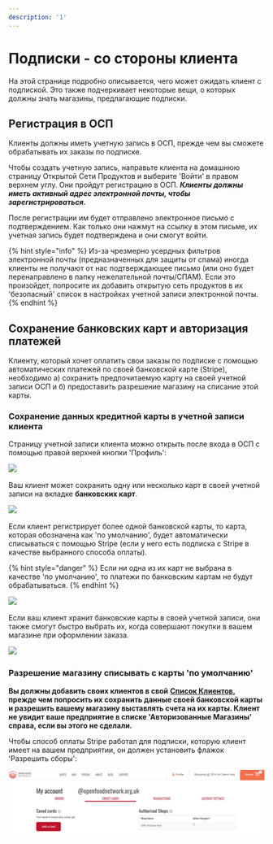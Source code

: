 ```yaml
---
description: '1'
---
```


# Подписки - со стороны клиента

На этой странице подробно описывается, чего может ожидать клиент с подпиской. Это также подчеркивает некоторые вещи, о которых должны знать магазины, предлагающие подписки.

## Регистрация в ОСП

Клиенты должны иметь учетную запись в ОСП, прежде чем вы сможете обрабатывать их заказы по подписке.

Чтобы создать учетную запись, направьте клиента на домашнюю страницу Открытой Сети Продуктов и выберите 'Войти' в правом верхнем углу. Они пройдут регистрацию в ОСП. _**Клиенты должны иметь активный адрес электронной почты, чтобы зарегистрироваться.**_

После регистрации им будет отправлено электронное письмо с подтверждением. Как только они нажмут на ссылку в этом письме, их учетная запись будет подтверждена и они смогут войти.

{% hint style="info" %}
Из-за чрезмерно усердных фильтров электронной почты \(предназначенных для защиты от спама\) иногда клиенты не получают от нас подтверждающее письмо \(или оно будет перенаправлено в папку нежелательной почты/СПАМ\). Если это произойдет, попросите их добавить открытую сеть продуктов в их 'безопасный' список в настройках учетной записи электронной почты.
{% endhint %}

## Сохранение банковских карт и авторизация платежей

Клиенту, который хочет оплатить свои заказы по подписке с помощью автоматических платежей по своей банковской карте \(Stripe\), необходимо а\) сохранить предпочитаемую карту на своей учетной записи ОСП и б\) предоставить разрешение магазину на списание этой карты.

### Сохранение данных кредитной карты в учетной записи клиента

Страницу учетной записи клиента можно открыть после входа в ОСП с помощью правой верхней кнопки 'Профиль':

![](../../.gitbook/assets/subcard1.jpg)

Ваш клиент может сохранить одну или несколько карт в своей учетной записи на вкладке **банковских карт**.

![](../../.gitbook/assets/subcard2.jpg)

Если клиент регистрирует более одной банковской карты, то карта, которая обозначена как 'по умолчанию', будет автоматически списываться с помощью Stripe \(если у него есть подписка с Stripe в качестве выбранного способа оплаты\).

{% hint style="danger" %}
Если ни одна из их карт не выбрана в качестве 'по умолчанию', то платежи по банковским картам не будут обрабатываться.
{% endhint %}

![](../../.gitbook/assets/image%20%2826%29.png)

Если ваш клиент хранит банковские карты в своей учетной записи, они также смогут быстро выбрать их, когда совершают покупки в вашем магазине при оформлении заказа.

![](../../.gitbook/assets/image%20%284%29.png)

### **Разрешение магазину списывать с карты 'по умолчанию'**

**Вы должны добавить своих клиентов в свой** [**Список Клиентов**](../shopfront/customer-management-and-conditional-displays-prices/customers.md)**, прежде чем попросить их сохранить данные своей банковской карты и разрешить вашему магазину выставлять счета на их карты. Клиент не увидит ваше предприятие в списке 'Авторизованные Магазины' справа, если вы этого не сделали.**

Чтобы способ оплаты Stripe работал для подписки, которую клиент имеет на вашем предприятии, он должен установить флажок 'Разрешить сборы':

![](../../.gitbook/assets/subcard2%20%281%29.jpg)

